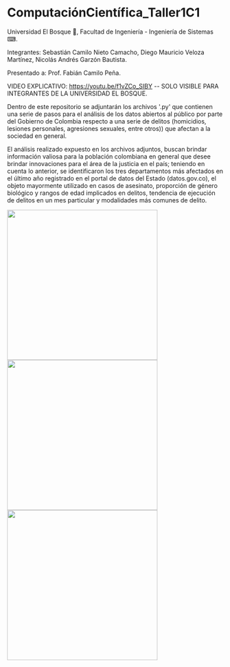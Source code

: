 # ComputaciónCientífica_Taller1C1

Universidad El Bosque 🌳, Facultad de Ingeniería - Ingeniería de Sistemas ⌨.

Integrantes: Sebastián Camilo Nieto Camacho, Diego Mauricio Veloza Martínez, Nicolás Andrés Garzón Bautista.

Presentado a: Prof. Fabián Camilo Peña. 

VIDEO EXPLICATIVO:  https://youtu.be/f1vZCo_SIBY -- SOLO VISIBLE PARA INTEGRANTES DE LA UNIVERSIDAD EL BOSQUE.


Dentro de este repositorio se adjuntarán los archivos '.py' que contienen una serie de pasos para el análisis de los datos abiertos al público por parte del Gobierno de Colombia respecto a una serie de delitos (homicidios, lesiones personales, agresiones sexuales, entre otros)) que afectan a la sociedad en general.

El análisis realizado expuesto en los archivos adjuntos, buscan brindar información valiosa para la población colombiana en general que desee brindar innovaciones para el área de la justicia en el país; teniendo en cuenta lo anterior, se identificaron los tres departamentos más afectados en el último año registrado en el portal de datos del Estado (datos.gov.co), el objeto mayormente utilizado en casos de asesinato, proporción de género biológico y rangos de edad implicados en delitos, tendencia de ejecución de delitos en un mes particular y modalidades más comunes de delito.

<img src="https://user-images.githubusercontent.com/90856580/157359147-9cb4fcf3-e8f1-4fad-aa04-e9c308093cb9.png" width="350px" hight="100px">

<img src="https://user-images.githubusercontent.com/90856580/157359615-6b69edbb-fcda-4955-95b7-8fdbcbce8d57.png" width="350px" hight="100px">

<img src="https://user-images.githubusercontent.com/90856580/157359803-926a92e3-3613-47a3-b28e-89d5a439336e.png" width="350px" hight="100px">
